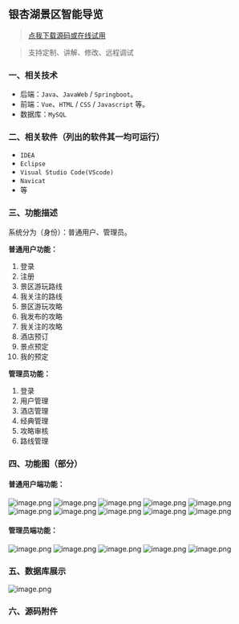 ## 银杏湖景区智能导览

> [点我下载源码或在线试用](https://www.notmaker.com/detail/3e8dbdfde2ec4342a555af31c6609d77/ghb20250812) 

> 支持定制、讲解、修改、远程调试

### 一、相关技术
- 后端：`Java`、`JavaWeb` / `Springboot`。
- 前端：`Vue`、`HTML` / `CSS` / `Javascript` 等。
- 数据库：`MySQL`

### 二、相关软件（列出的软件其一均可运行）
- `IDEA`
- `Eclipse`
- `Visual Studio Code(VScode)`
- `Navicat`
- 等

### 三、功能描述
系统分为（身份）：普通用户、管理员。

**普通用户功能：**
1. 登录
2. 注册
3. 景区游玩路线
4. 我关注的路线
5. 景区游玩攻略
6. 我发布的攻略
7. 我关注的攻略
8. 酒店预订
9. 景点预定
10. 我的预定


**管理员功能：**
1. 登录
2. 用户管理
3. 酒店管理
4. 经典管理
5. 攻略审核
6. 路线管理

### 四、功能图（部分）

#### 普通用户端功能：
![image.png](https://store.ptcc9.top/notmaker/user_upload/02dab151e8504d5890fa01c3c12255bd/2025-02-21%2015:32:13_image.png)
![image.png](https://store.ptcc9.top/notmaker/user_upload/02dab151e8504d5890fa01c3c12255bd/2025-02-21%2015:32:18_image.png)
![image.png](https://store.ptcc9.top/notmaker/user_upload/02dab151e8504d5890fa01c3c12255bd/2025-02-21%2015:32:25_image.png)
![image.png](https://store.ptcc9.top/notmaker/user_upload/02dab151e8504d5890fa01c3c12255bd/2025-02-21%2015:32:30_image.png)
![image.png](https://store.ptcc9.top/notmaker/user_upload/02dab151e8504d5890fa01c3c12255bd/2025-02-21%2015:32:37_image.png)
![image.png](https://store.ptcc9.top/notmaker/user_upload/02dab151e8504d5890fa01c3c12255bd/2025-02-21%2015:32:43_image.png)
![image.png](https://store.ptcc9.top/notmaker/user_upload/02dab151e8504d5890fa01c3c12255bd/2025-02-21%2015:32:49_image.png)
![image.png](https://store.ptcc9.top/notmaker/user_upload/02dab151e8504d5890fa01c3c12255bd/2025-02-21%2015:32:55_image.png)
![image.png](https://store.ptcc9.top/notmaker/user_upload/02dab151e8504d5890fa01c3c12255bd/2025-02-21%2015:33:00_image.png)
![image.png](https://store.ptcc9.top/notmaker/user_upload/02dab151e8504d5890fa01c3c12255bd/2025-02-21%2015:33:06_image.png)
#### 管理员端功能：
![image.png](https://store.ptcc9.top/notmaker/user_upload/02dab151e8504d5890fa01c3c12255bd/2025-02-21%2015:33:18_image.png)
![image.png](https://store.ptcc9.top/notmaker/user_upload/02dab151e8504d5890fa01c3c12255bd/2025-02-21%2015:33:24_image.png)
![image.png](https://store.ptcc9.top/notmaker/user_upload/02dab151e8504d5890fa01c3c12255bd/2025-02-21%2015:33:30_image.png)
![image.png](https://store.ptcc9.top/notmaker/user_upload/02dab151e8504d5890fa01c3c12255bd/2025-02-21%2015:33:36_image.png)
![image.png](https://store.ptcc9.top/notmaker/user_upload/02dab151e8504d5890fa01c3c12255bd/2025-02-21%2015:33:42_image.png)


### 五、数据库展示
![image.png](https://store.ptcc9.top/notmaker/user_upload/02dab151e8504d5890fa01c3c12255bd/2025-02-21%2015:33:51_image.png)

### 六、源码附件

